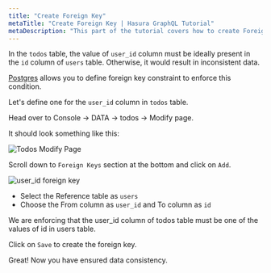 ```yaml
---
title: "Create Foreign Key"
metaTitle: "Create Foreign Key | Hasura GraphQL Tutorial"
metaDescription: "This part of the tutorial covers how to create Foreign key for a table column using Hasura console"
---
```


In the `todos` table, the value of `user_id` column must be ideally present in the `id` column of `users` table. Otherwise, it would result in inconsistent data.

[Postgres](https://hasura.io/learn/database/postgresql/what-is-postgresql/) allows you to define foreign key constraint to enforce this condition.

Let's define one for the `user_id` column in `todos` table.

Head over to Console -> DATA -> todos -> Modify page.

It should look something like this:

![Todos Modify Page](https://graphql-engine-cdn.hasura.io/learn-hasura/assets/graphql-hasura/todos-modify-page.png)

Scroll down to `Foreign Keys` section at the bottom and click on `Add`.

![user_id foreign key](https://graphql-engine-cdn.hasura.io/learn-hasura/assets/graphql-hasura/user-id-foreign-key.png)

- Select the Reference table as `users`
- Choose the From column as `user_id` and To column as `id`

We are enforcing that the user_id column of todos table must be one of the values of id in users table.

Click on `Save` to create the foreign key.

Great! Now you have ensured data consistency.
